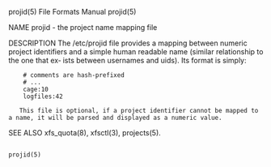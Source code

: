 projid(5)							      File Formats Manual							     projid(5)

NAME
       projid - the project name mapping file

DESCRIPTION
       The  /etc/projid file provides a mapping between numeric project identifiers and a simple human readable name (similar relationship to the one that ex‐
       ists between usernames and uids).  Its format is simply:

	    # comments are hash-prefixed
	    # ...
	    cage:10
	    logfiles:42

       This file is optional, if a project identifier cannot be mapped to a name, it will be parsed and displayed as a numeric value.

SEE ALSO
       xfs_quota(8), xfsctl(3), projects(5).

																		     projid(5)
